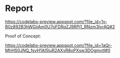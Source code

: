# Report
https://codelabs-preview.appspot.com/?file_id=1v-B0z892B3hWGiiAm0U7oFDRqZJ9RPi1_RNzm3lvrAQ#2

Proof of Concept:

https://codelabs-preview.appspot.com/?file_id=1aQr-MhHS0JNQ_fsvH1AI5luR2AXvR8oPXsw3DOgmvtI#0
